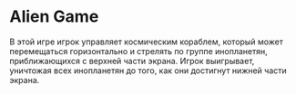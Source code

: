 # Alien Game
В этой игре игрок управляет космическим кораблем, который может перемещаться горизонтально и стрелять по группе инопланетян, приближающихся с верхней части экрана. Игрок выигрывает, уничтожая всех инопланетян до того, как они достигнут нижней части экрана.
